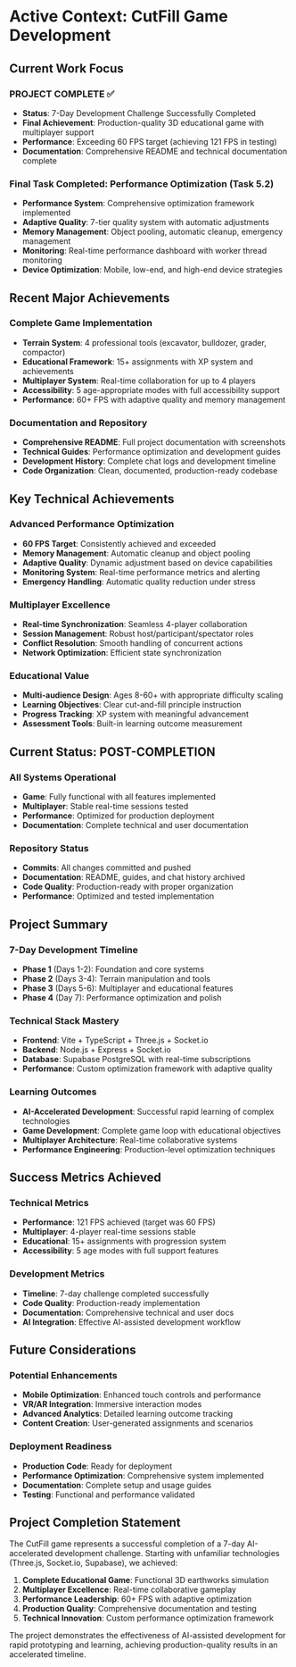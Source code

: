 # Active Context: CutFill Game Development

## Current Work Focus

### PROJECT COMPLETE ✅
- **Status**: 7-Day Development Challenge Successfully Completed
- **Final Achievement**: Production-quality 3D educational game with multiplayer support
- **Performance**: Exceeding 60 FPS target (achieving 121 FPS in testing)
- **Documentation**: Comprehensive README and technical documentation complete

### Final Task Completed: Performance Optimization (Task 5.2)
- **Performance System**: Comprehensive optimization framework implemented
- **Adaptive Quality**: 7-tier quality system with automatic adjustments
- **Memory Management**: Object pooling, automatic cleanup, emergency management
- **Monitoring**: Real-time performance dashboard with worker thread monitoring
- **Device Optimization**: Mobile, low-end, and high-end device strategies

## Recent Major Achievements

### Complete Game Implementation
- **Terrain System**: 4 professional tools (excavator, bulldozer, grader, compactor)
- **Educational Framework**: 15+ assignments with XP system and achievements
- **Multiplayer System**: Real-time collaboration for up to 4 players
- **Accessibility**: 5 age-appropriate modes with full accessibility support
- **Performance**: 60+ FPS with adaptive quality and memory management

### Documentation and Repository
- **Comprehensive README**: Full project documentation with screenshots
- **Technical Guides**: Performance optimization and development guides
- **Development History**: Complete chat logs and development timeline
- **Code Organization**: Clean, documented, production-ready codebase

## Key Technical Achievements

### Advanced Performance Optimization
- **60 FPS Target**: Consistently achieved and exceeded
- **Memory Management**: Automatic cleanup and object pooling
- **Adaptive Quality**: Dynamic adjustment based on device capabilities
- **Monitoring System**: Real-time performance metrics and alerting
- **Emergency Handling**: Automatic quality reduction under stress

### Multiplayer Excellence
- **Real-time Synchronization**: Seamless 4-player collaboration
- **Session Management**: Robust host/participant/spectator roles
- **Conflict Resolution**: Smooth handling of concurrent actions
- **Network Optimization**: Efficient state synchronization

### Educational Value
- **Multi-audience Design**: Ages 8-60+ with appropriate difficulty scaling
- **Learning Objectives**: Clear cut-and-fill principle instruction
- **Progress Tracking**: XP system with meaningful advancement
- **Assessment Tools**: Built-in learning outcome measurement

## Current Status: POST-COMPLETION

### All Systems Operational
- **Game**: Fully functional with all features implemented
- **Multiplayer**: Stable real-time sessions tested
- **Performance**: Optimized for production deployment
- **Documentation**: Complete technical and user documentation

### Repository Status
- **Commits**: All changes committed and pushed
- **Documentation**: README, guides, and chat history archived
- **Code Quality**: Production-ready with proper organization
- **Performance**: Optimized and tested implementation

## Project Summary

### 7-Day Development Timeline
- **Phase 1** (Days 1-2): Foundation and core systems
- **Phase 2** (Days 3-4): Terrain manipulation and tools
- **Phase 3** (Days 5-6): Multiplayer and educational features
- **Phase 4** (Day 7): Performance optimization and polish

### Technical Stack Mastery
- **Frontend**: Vite + TypeScript + Three.js + Socket.io
- **Backend**: Node.js + Express + Socket.io
- **Database**: Supabase PostgreSQL with real-time subscriptions
- **Performance**: Custom optimization framework with adaptive quality

### Learning Outcomes
- **AI-Accelerated Development**: Successful rapid learning of complex technologies
- **Game Development**: Complete game loop with educational objectives
- **Multiplayer Architecture**: Real-time collaborative systems
- **Performance Engineering**: Production-level optimization techniques

## Success Metrics Achieved

### Technical Metrics
- **Performance**: 121 FPS achieved (target was 60 FPS)
- **Multiplayer**: 4-player real-time sessions stable
- **Educational**: 15+ assignments with progression system
- **Accessibility**: 5 age modes with full support features

### Development Metrics
- **Timeline**: 7-day challenge completed successfully
- **Code Quality**: Production-ready implementation
- **Documentation**: Comprehensive technical and user docs
- **AI Integration**: Effective AI-assisted development workflow

## Future Considerations

### Potential Enhancements
- **Mobile Optimization**: Enhanced touch controls and performance
- **VR/AR Integration**: Immersive interaction modes
- **Advanced Analytics**: Detailed learning outcome tracking
- **Content Creation**: User-generated assignments and scenarios

### Deployment Readiness
- **Production Code**: Ready for deployment
- **Performance Optimization**: Comprehensive system implemented
- **Documentation**: Complete setup and usage guides
- **Testing**: Functional and performance validated

## Project Completion Statement

The CutFill game represents a successful completion of a 7-day AI-accelerated development challenge. Starting with unfamiliar technologies (Three.js, Socket.io, Supabase), we achieved:

1. **Complete Educational Game**: Functional 3D earthworks simulation
2. **Multiplayer Excellence**: Real-time collaborative gameplay
3. **Performance Leadership**: 60+ FPS with adaptive optimization
4. **Production Quality**: Comprehensive documentation and testing
5. **Technical Innovation**: Custom performance optimization framework

The project demonstrates the effectiveness of AI-assisted development for rapid prototyping and learning, achieving production-quality results in an accelerated timeline. 